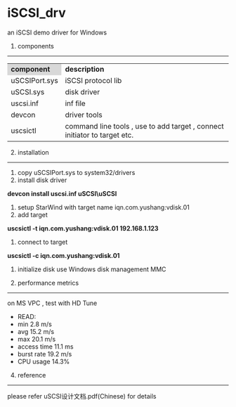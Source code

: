 # iSCSI_drv
an iSCSI demo driver for Windows

1. components
-------------
<table>
<tr><td bgcolor="d8d8d8"><strong>component</strong></td><td><strong>description</strong></td></tr>
<tr><td>uSCSIPort.sys</td><td>iSCSI protocol lib</td></tr>
<tr><td>uSCSI.sys</td><td>disk driver</td></tr>
<tr><td>uscsi.inf</td><td>inf file</td></tr>
<tr><td>devcon</td><td>driver tools</td></tr>
<tr><td>uscsictl</td><td>command line tools , use to add target , connect initiator to target etc.</td></tr>
</table>

2. installation
-------------
1. copy uSCSIPort.sys to system32/drivers
1. install disk driver

 **devcon install uscsi.inf uSCSI\uSCSI**

1. setup StarWind with target name iqn.com.yushang:vdisk.01
1. add target

 **uscsictl -t iqn.com.yushang:vdisk.01 192.168.1.123**

1. connect to target 

 **uscsictl -c iqn.com.yushang:vdisk.01**

1. initialize disk use Windows disk management MMC

3. performance metrics
----------------------
on MS VPC , test with HD Tune
* READ:
 * min 2.8  m/s
 * avg 15.2 m/s
 * max 20.1 m/s
 * access time 11.1 ms
 * burst rate 19.2 m/s
 * CPU usage 14.3%

4. reference
------------
please refer uSCSI设计文档.pdf(Chinese) for details




